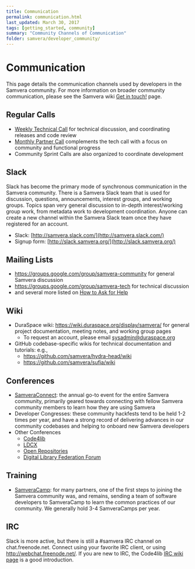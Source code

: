 ```yaml
---
title: Communication
permalink: communication.html
last_updated: March 30, 2017
tags: [getting_started, community]
summary: "Community Channels of Communication"
folder: samvera/developer_community/
---
```

# Communication

This page details the communication channels used by developers in the Samvera community.  For more
information on broader community communication, please see the Samvera wiki
[Get in touch!](https://wiki.duraspace.org/pages/viewpage.action?pageId=87460391) page.

## Regular Calls

* [Weekly Technical Call](https://samvera.atlassian.net/wiki/spaces/samvera/pages/405211059/Notes+from+Tech+Meetings+and+Calls) for technical discussion, and coordinating releases and code review
* [Monthly Partner Call](https://wiki.duraspace.org/display/samvera/Samvera+Partner+Calls) complements the tech call with a focus on community and functional progress
* Community Sprint Calls are also organized to coordinate development

## Slack

Slack has become the primary mode of synchronous communication in the Samvera community. There is a Samvera Slack team that is used for discussion, questions, announcements, interest groups, and working groups. Topics span very general discussion to in-depth interest/working group work, from metadata work to development coordination. Anyone can create a new channel within the Samvera Slack team once they have registered for an account.

* Slack: [http://samvera.slack.com/](http://samvera.slack.com/)
* Signup form: [http://slack.samvera.org/](http://slack.samvera.org/)

## Mailing Lists

* https://groups.google.com/group/samvera-community for general Samvera discussion
* https://groups.google.com/group/samvera-tech for technical discussion
* and several more listed on [How to Ask for Help](/get-help.html#mailing-lists)

## Wiki

* DuraSpace wiki: https://wiki.duraspace.org/display/samvera/ for general project
  documentation, meeting notes, and working group pages
  * To request an account, please email [sysadmin@duraspace.org](mailto:sysadmin@duraspace.org)
* GitHub codebase-specific wikis for technical documentation and tutorials: e.g.,
  * https://github.com/samvera/hydra-head/wiki
  * https://github.com/samvera/sufia/wiki

## Conferences

* [SamveraConnect](https://wiki.duraspace.org/display/samvera/Samvera+Connect+Meetings): the annual go-to
  event for the entire Samvera community, primarily geared towards connecting with fellow Samvera
  community members to learn how they are using Samvera
* Developer Congresses: these community hackfests tend to be held 1-2 times per year, and have a strong record of delivering advances in our community codebases and helping to onboard new Samvera developers
* Other Conferences
  * [Code4lib](http://code4lib.org/conference)
  * [LDCX](http://library.stanford.edu/projects/ldcx)
  * [Open Repositories](http://openrepositories.org/)
  * [Digital Library Federation Forum](https://www.diglib.org/forums/)

## Training

* [SamveraCamp](https://curationexperts.com/our-services/hydra-camp/): for many partners, one of the
  first steps to joining the Samvera community was, and remains, sending a team of software developers
  to SamveraCamp to learn the common practices of our community. We generally hold 3-4 SamveraCamps per
  year.

## IRC

Slack is more active, but there is still a #samvera IRC channel on chat.freenode.net.  Connect
using your favorite IRC client, or using http://webchat.freenode.net/.  If you are new to IRC, the
Code4lib [IRC wiki page](http://code4lib.org/irc) is a good introduction.

